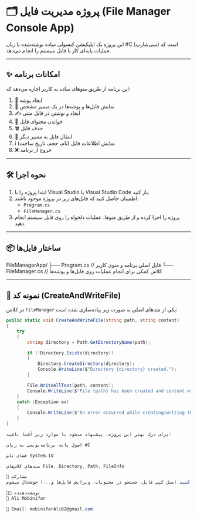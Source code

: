 # 🗂️ پروژه مدیریت فایل (File Manager Console App)

این پروژه یک اپلیکیشن کنسولی ساده نوشته‌شده با زبان #C (سی‌شارپ) است که عملیات پایه‌ای کار با فایل سیستم را انجام می‌دهد.

---

## ✨ امکانات برنامه

این برنامه از طریق منوهای ساده به کاربر اجازه می‌دهد که:

1. 📁 ایجاد پوشه
2. 📄 نمایش فایل‌ها و پوشه‌ها در یک مسیر مشخص
3. ✍️ ایجاد و نوشتن در فایل متنی
4. 📖 خواندن محتوای فایل
5. 🗑️ حذف فایل
6. 🔁 انتقال فایل به مسیر دیگر
7. ℹ️ نمایش اطلاعات فایل (نام، حجم، تاریخ ساخت)
8. ❌ خروج از برنامه

---

## 🛠️ نحوه اجرا

1. ابتدا پروژه را با Visual Studio یا Visual Studio Code باز کنید.
2. اطمینان حاصل کنید که فایل‌های زیر در پروژه موجود باشند:
   - `Program.cs`
   - `FileManager.cs`
3. پروژه را اجرا کرده و از طریق منوها، عملیات دلخواه را روی فایل سیستم انجام دهید.

---

## 📦 ساختار فایل‌ها
FileManagerApp/
├── Program.cs // فایل اصلی برنامه و منوی کاربر
└── FileManager.cs // کلاس کمکی برای انجام عملیات روی فایل‌ها و پوشه‌ها

---

## 📄 نمونه کد (CreateAndWriteFile)

در کلاس `FileManager` یکی از متدهای اصلی به صورت زیر پیاده‌سازی شده است:

```csharp
public static void CreateAndWriteFile(string path, string content)
{
    try
    {
        string directory = Path.GetDirectoryName(path);

        if (!Directory.Exists(directory))
        {
            Directory.CreateDirectory(directory);
            Console.WriteLine($"Directory {directory} created.");
        }

        File.WriteAllText(path, content);
        Console.WriteLine($"File {path} has been created and content written successfully.");
    }
    catch (Exception ex)
    {
        Console.WriteLine($"An error occurred while creating/writing the file: {ex.Message}");
    }
}

برای درک بهتر این پروژه، پیشنهاد می‌شود با موارد زیر آشنا باشید:

اصول پایه برنامه‌نویسی به زبان #C

فضای نام System.IO

متدهای کلاس‌های File, Directory, Path, FileInfo

🤝 مشارکت
اگر دوست دارید ویژگی جدیدی به برنامه اضافه کنید (مثل کپی فایل، جستجو در محتویات، ویرایش فایل‌ها و...) خوشحال می‌شوم Pull Request ارسال کنید.

🧑‍💻 توسعه‌دهنده
👤 Ali Mobinifar

📧 Email: mobinifarAli62@gmail.com
